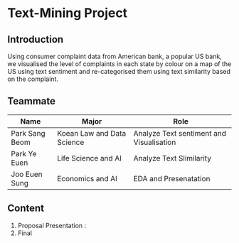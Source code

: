# Text-Mining Project

## Introduction 
Using consumer complaint data from American bank, a popular US bank, we visualised the level of complaints in each state by colour on a map of the US using text sentiment and re-categorised them using text similarity based on the complaint.

## Teammate 
|Name|Major|Role|
|---|---|---|
|Park Sang Beom| Koean Law and Data Science| Analyze Text sentiment and Visualisation |
|Park Ye Euen| Life Science and AI| Analyze Text Slimilarity |
|Joo Euen Sung| Economics and AI| EDA and Presenatation|

## Content

1. Proposal Presentation
: 
2. Final 
